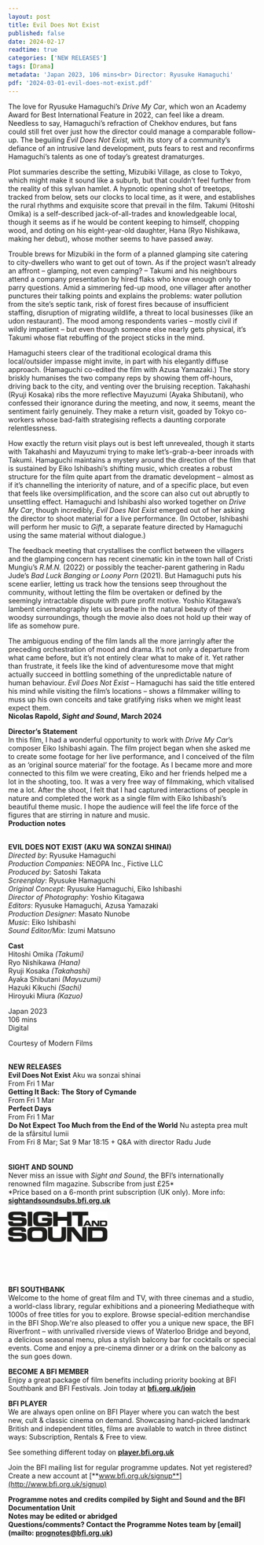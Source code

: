 ```yaml
---
layout: post
title: Evil Does Not Exist
published: false
date: 2024-02-17
readtime: true
categories: ['NEW RELEASES']
tags: [Drama]
metadata: 'Japan 2023, 106 mins<br> Director: Ryusuke Hamaguchi'
pdf: '2024-03-01-evil-does-not-exist.pdf'
---
```


The love for Ryusuke Hamaguchi’s _Drive My Car_, which won an Academy Award for Best International Feature in 2022, can feel like a dream. Needless to say, Hamaguchi’s refraction of Chekhov endures, but fans could still fret over just how the director could manage a comparable follow-up. The beguiling _Evil Does Not Exist,_ with its story of a community’s defiance of an intrusive land development, puts fears to rest and reconfirms Hamaguchi’s talents as one of today’s greatest dramaturges.

Plot summaries describe the setting, Mizubiki Village, as close to Tokyo, which might make it sound like a suburb, but that couldn’t feel further from the reality of this sylvan hamlet. A hypnotic opening shot of treetops, tracked from below, sets our clocks to local time, as it were, and establishes the rural rhythms and exquisite score that prevail in the film. Takumi (Hitoshi Omika) is a self-described jack-of-all-trades and knowledgeable local, though it seems as if he would be content keeping to himself, chopping wood, and doting on his eight-year-old daughter, Hana (Ryo Nishikawa, making her debut), whose mother seems to have passed away.

Trouble brews for Mizubiki in the form of a planned glamping site catering to city-dwellers who want to get out of town. As if the project wasn’t already an affront – glamping, not even camping? – Takumi and his neighbours attend a company presentation by hired flaks who know enough only to parry questions. Amid a simmering fed-up mood, one villager after another punctures their talking points and explains the problems: water pollution from the site’s septic tank, risk of forest fires because of insufficient staffing, disruption of migrating wildlife, a threat to local businesses (like an udon restaurant). The mood among respondents varies – mostly civil if wildly impatient – but even though someone else nearly gets physical, it’s Takumi whose flat rebuffing of the project sticks in the mind.

Hamaguchi steers clear of the traditional ecological drama this local/outsider impasse might invite, in part with his elegantly diffuse approach. (Hamaguchi co-edited the film with Azusa Yamazaki.) The story briskly humanises the two company reps by showing them off-hours, driving back to the city, and venting over the bruising reception. Takahashi (Ryuji Kosaka) ribs the more reflective Mayuzumi (Ayaka Shibutani), who confessed their ignorance during the meeting, and now, it seems, meant the sentiment fairly genuinely. They make a return visit, goaded by Tokyo co-workers whose bad-faith strategising reflects a daunting corporate relentlessness.

How exactly the return visit plays out is best left unrevealed, though it starts with Takahashi and Mayuzumi trying to make let’s-grab-a-beer inroads with Takumi. Hamaguchi maintains a mystery around the direction of the film that is sustained by Eiko Ishibashi’s shifting music, which creates a robust structure for the film quite apart from the dramatic development – almost as if it’s channelling the interiority of nature, and of a specific place, but even that feels like oversimplification, and the score can also cut out abruptly to unsettling effect. Hamaguchi and Ishibashi also worked together on _Drive My Car_, though incredibly, _Evil Does Not Exist_ emerged out of her asking the director to shoot material for a live performance. (In October, Ishibashi will perform her music to _Gift_, a separate feature directed by Hamaguchi using the same material without dialogue.)

The feedback meeting that crystallises the conflict between the villagers and the glamping concern has recent cinematic kin in the town hall of Cristi Mungiu’s _R.M.N._ (2022) or possibly the teacher-parent gathering in Radu Jude’s _Bad Luck Banging or Loony Porn_ (2021). But Hamaguchi puts his scene earlier, letting us track how the tensions seep throughout the community, without letting the film be overtaken or defined by the seemingly intractable dispute with pure profit motive. Yoshio Kitagawa’s lambent cinematography lets us breathe in the natural beauty of their woodsy surroundings, though the movie also does not hold up their way of life as somehow pure.

The ambiguous ending of the film lands all the more jarringly after the preceding orchestration of mood and drama. It’s not only a departure from what came before, but it’s not entirely clear what to make of it. Yet rather than frustrate, it feels like the kind of adventuresome move that might actually succeed in bottling something of the unpredictable nature of human behaviour. _Evil Does Not Exist_ – Hamaguchi has said the title entered his mind while visiting the film’s locations – shows a filmmaker willing to muss up his own conceits and take gratifying risks when we might least expect them.  
**Nicolas Rapold, _Sight and Sound_, March 2024**

**Director’s Statement**  
In this film, I had a wonderful opportunity to work with _Drive My Car_’s composer Eiko Ishibashi again. The film project began when she asked me to create some footage for her live performance, and I conceived of the film as an ‘original source material’ for the footage. As I became more and more connected to this film we were creating, Eiko and her friends helped me a lot in the shooting, too. It was a very free way of filmmaking, which vitalised me a lot. After the shoot, I felt that I had captured interactions of people in nature and completed the work as a single film with Eiko Ishibashi’s beautiful theme music. I hope the audience will feel the life force of the figures that are stirring in nature and music.  
**Production notes**
<br><br>

**EVIL DOES NOT EXIST (AKU WA SONZAI SHINAI)**  
_Directed by_: Ryusuke Hamaguchi  
_Production Companies_: NEOPA Inc., Fictive LLC  
_Produced by_: Satoshi Takata  
_Screenplay_: Ryusuke Hamaguchi  
_Original Concept_: Ryusuke Hamaguchi,  Eiko Ishibashi  
_Director of Photography_: Yoshio Kitagawa  
_Editors_: Ryusuke Hamaguchi, Azusa Yamazaki  
_Production Designer_: Masato Nunobe  
_Music_: Eiko Ishibashi  
_Sound Editor/Mix_: Izumi Matsuno

**Cast**  
Hitoshi Omika _(Takumi)_  
Ryo Nishikawa _(Hana)_  
Ryuji Kosaka _(Takahashi)_  
Ayaka Shibutani _(Mayuzumi)_  
Hazuki Kikuchi _(Sachi)_  
Hiroyuki Miura _(Kazuo)_

Japan 2023  
106 mins  
Digital

Courtesy of Modern Films
<br><br>

**NEW RELEASES**  
**Evil Does Not Exist** Aku wa sonzai shinai  
From Fri 1 Mar  
**Getting It Back: The Story of Cymande**  
From Fri 1 Mar  
**Perfect Days**  
From Fri 1 Mar  
**Do Not Expect Too Much from the End of the World** Nu astepta prea mult de la sfârsitul lumii  
From Fri 8 Mar; Sat 9 Mar 18:15 + Q&A with director Radu Jude  
<BR><BR>
**SIGHT AND SOUND**<br>
Never miss an issue with _Sight and Sound_, the BFI’s internationally renowned film magazine. Subscribe from just £25*<br>
*Price based on a 6-month print subscription (UK only). More info: [**sightandsoundsubs.bfi.org.uk**](https://sightandsoundsubs.bfi.org.uk/subscribe)

<img style="float: left;" src="/img/sight-and-sound.jpg" width="40%" height="40%"><br><br><br><br><br><br><br><br>

**BFI SOUTHBANK**  
Welcome to the home of great film and TV, with three cinemas and a studio, a world-class library, regular exhibitions and a pioneering Mediatheque with 1000s of free titles for you to explore. Browse special-edition merchandise in the BFI Shop.We&#39;re also pleased to offer you a unique new space, the BFI Riverfront – with unrivalled riverside views of Waterloo Bridge and beyond, a delicious seasonal menu, plus a stylish balcony bar for cocktails or special events. Come and enjoy a pre-cinema dinner or a drink on the balcony as the sun goes down.  

**BECOME A BFI MEMBER**  
Enjoy a great package of film benefits including priority booking at BFI Southbank and BFI Festivals. Join today at [**bfi.org.uk/join**](http://www.bfi.org.uk/join)  

**BFI PLAYER**  
 We are always open online on BFI Player where you can watch the best new, cult &amp; classic cinema on demand. Showcasing hand-picked landmark British and independent titles, films are available to watch in three distinct ways: Subscription, Rentals &amp; Free to view.  

See something different today on [**player.bfi.org.uk**](https://player.bfi.org.uk)  

Join the BFI mailing list for regular programme updates. Not yet registered? Create a new account at [**www.bfi.org.uk/signup**](http://www.bfi.org.uk/signup)

**Programme notes and credits compiled by Sight and Sound and the BFI Documentation Unit  
Notes may be edited or abridged  
Questions/comments? Contact the Programme Notes team by [email](mailto: prognotes@bfi.org.uk)**

<!--stackedit_data:
eyJoaXN0b3J5IjpbLTE2ODEzNDcxMyw3MzA5OTgxMTZdfQ==
-->
